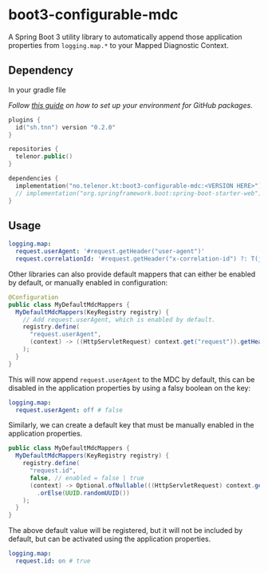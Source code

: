 # boot3-configurable-mdc

A Spring Boot 3 utility library to automatically append those application
properties from `logging.map.*` to your Mapped Diagnostic Context.

## Dependency

In your gradle file

_Follow [this guide](https://github.com/telenornorway/sh.tnn) on how to set up
your environment for GitHub packages._

<!-- @formatter:off -->
```kt
plugins {
  id("sh.tnn") version "0.2.0"
}

repositories {
  telenor.public()
}

dependencies {
  implementation("no.telenor.kt:boot3-configurable-mdc:<VERSION HERE>")
  // implementation("org.springframework.boot:spring-boot-starter-web")
}
```
<!-- @formatter:on -->

## Usage

<!-- @formatter:off -->
```yaml
logging.map:
  request.userAgent: '#request.getHeader("user-agent")'
  request.correlationId: '#request.getHeader("x-correlation-id") ?: T(java.util.UUID).randomUUID()'
```
<!-- @formatter:on -->

Other libraries can also provide default mappers that can either be enabled by
default, or manually enabled in configuration:

<!-- @formatter:off -->
```java
@Configuration
public class MyDefaultMdcMappers {
  MyDefaultMdcMappers(KeyRegistry registry) {
    // Add request.userAgent, which is enabled by default.
    registry.define(
      "request.userAgent",
      (context) -> ((HttpServletRequest) context.get("request")).getHeader("user-agent")
    );
  }
}
```
<!-- @formatter:on -->

This will now append `request.userAgent` to the MDC by default, this can be
disabled in the application properties by using a falsy boolean on the key:

<!-- @formatter:off -->
```yaml
logging.map:
  request.userAgent: off # false
```
<!-- @formatter:on -->

Similarly, we can create a default key that must be manually enabled in the
application properties.

<!-- @formatter:off -->
```java
public class MyDefaultMdcMappers {
  MyDefaultMdcMappers(KeyRegistry registry) {
    registry.define(
      "request.id",
      false, // enabled = false | true
      (context) -> Optional.ofNullable(((HttpServletRequest) context.get("request")).getHeader("x-request-id"))
        .orElse(UUID.randomUUID())
    );
  }
}
```
<!-- @formatter:on -->

The above default value will be registered, but it will not be included by
default, but can be activated using the application properties.

<!-- @formatter:off -->
```yaml
logging.map:
  request.id: on # true
```
<!-- @formatter:on -->
